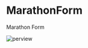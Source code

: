 # MarathonForm
Marathon Form

![perview](https://user-images.githubusercontent.com/76743219/165630360-96a8883c-1746-4eb8-90df-96a43a59a1ab.PNG)
